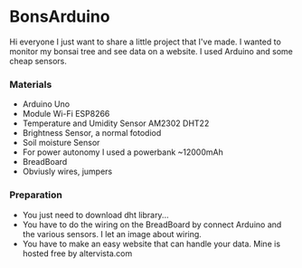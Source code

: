 # BonsArduino

Hi everyone I just want to share a little project that I've made.
I wanted to monitor my bonsai tree and see data on a website.
I used Arduino and some cheap sensors.

### Materials
- Arduino Uno
- Module Wi-Fi ESP8266
- Temperature and Umidity Sensor AM2302 DHT22
- Brightness Sensor, a normal fotodiod
- Soil moisture Sensor
- For power autonomy I used a powerbank ~12000mAh
- BreadBoard
- Obviusly wires, jumpers

### Preparation
- You just need to download dht library...
- You have to do the wiring on the BreadBoard by connect Arduino and the various sensors. I let an image about wiring.
- You have to make an easy website that can handle your data. Mine is hosted free by altervista.com

